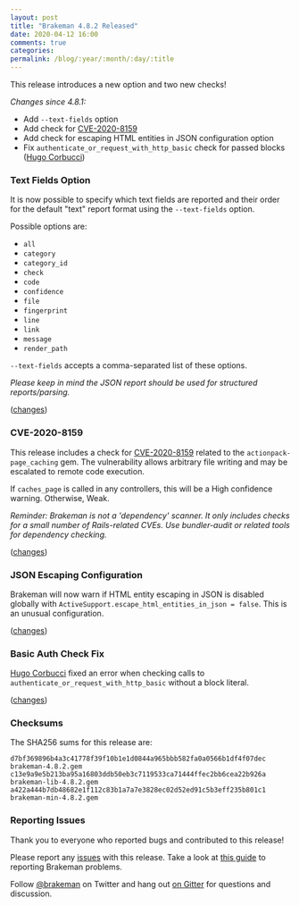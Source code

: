 ```yaml
---
layout: post
title: "Brakeman 4.8.2 Released"
date: 2020-04-12 16:00
comments: true
categories:
permalink: /blog/:year/:month/:day/:title
---
```


This release introduces a new option and two new checks!

_Changes since 4.8.1:_

* Add `--text-fields` option
* Add check for [CVE-2020-8159](ihttps://groups.google.com/d/msg/rubyonrails-security/CFRVkEytdP8/c5gmICECAgAJ)
* Add check for escaping HTML entities in JSON configuration option
* Fix `authenticate_or_request_with_http_basic` check for passed blocks ([Hugo Corbucci](https://github.com/hugocorbucci))

### Text Fields Option

It is now possible to specify which text fields are reported and their order for the default "text" report format using the `--text-fields` option. 

Possible options are:

* `all`
* `category`
* `category_id`
* `check`
* `code`
* `confidence`
* `file`
* `fingerprint`
* `line`
* `link`
* `message`
* `render_path`

`--text-fields` accepts a comma-separated list of these options.

_Please keep in mind the JSON report should be used for structured reports/parsing._

([changes](https://github.com/presidentbeef/brakeman/pull/1473))

### CVE-2020-8159

This release includes a check for [CVE-2020-8159](ihttps://groups.google.com/d/msg/rubyonrails-security/CFRVkEytdP8/c5gmICECAgAJ) related to the `actionpack-page_caching` gem.
The vulnerability allows arbitrary file writing and may be escalated to remote code execution.

If `caches_page` is called in any controllers, this will be a High confidence warning. Otherwise, Weak.

_Reminder: Brakeman is not a 'dependency' scanner. It only includes checks for a small number of Rails-related CVEs. Use bundler-audit or related tools for dependency checking._

([changes](https://github.com/presidentbeef/brakeman/pull/1477/))

### JSON Escaping Configuration

Brakeman will now warn if HTML entity escaping in JSON is disabled globally with `ActiveSupport.escape_html_entities_in_json = false`. This is an unusual configuration. 

([changes](https://github.com/presidentbeef/brakeman/pull/1472))

### Basic Auth Check Fix

[Hugo Corbucci](https://github.com/hugocorbucci) fixed an error when checking calls to `authenticate_or_request_with_http_basic` without a block literal.

([changes](https://github.com/presidentbeef/brakeman/pull/1478))

### Checksums

The SHA256 sums for this release are:

    d7bf369896b4a3c41778f39f10b1e1d0844a965bbb582fa0a0566b1df4f07dec  brakeman-4.8.2.gem
    c13e9a9e5b213ba95a16803ddb50eb3c7119533ca71444ffec2bb6cea22b926a  brakeman-lib-4.8.2.gem
    a422a444b7db48682e1f112c83b1a7a7e3828ec02d52ed91c5b3eff235b801c1  brakeman-min-4.8.2.gem

### Reporting Issues

Thank you to everyone who reported bugs and contributed to this release!

Please report any [issues](https://github.com/presidentbeef/brakeman/issues) with this release. Take a look at [this guide](https://github.com/presidentbeef/brakeman/wiki/How-to-Report-a-Brakeman-Issue) to reporting Brakeman problems.

Follow [@brakeman](https://twitter.com/brakeman) on Twitter and hang out [on Gitter](https://gitter.im/presidentbeef/brakeman) for questions and discussion.

